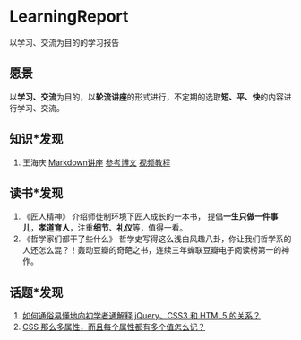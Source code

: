 # LearningReport
以学习、交流为目的的学习报告

## 愿景
以**学习、交流**为目的，以**轮流讲座**的形式进行，不定期的选取**短、平、快**的内容进行学习、交流。

## 知识*发现
1. 王海庆 [Markdown讲座](//github.com/HappyFedClub/LearningReport/blob/master/markdown.md)  [参考博文](//blog.csdn.net/whqet/article/details/44900145) [视频教程](//edu.csdn.net/course/detail/553)

## 读书*发现
1. 《匠人精神》
  介绍师徒制环境下匠人成长的一本书， 提倡**一生只做一件事儿**，**孝道育人**，注重**细节**、**礼仪**等，值得一看。
2. 《哲学家们都干了些什么》
  哲学史写得这么浅白风趣八卦，你让我们哲学系的人还怎么混？！轰动豆瓣的奇葩之书，连续三年蝉联豆瓣电子阅读榜第一的神作。

## 话题*发现
1. [如何通俗易懂地向初学者通解释 jQuery、CSS3 和 HTML5 的关系？](https://www.zhihu.com/question/20408103)
2. [CSS 那么多属性，而且每个属性都有多个值怎么记？](https://www.zhihu.com/question/31317160)
